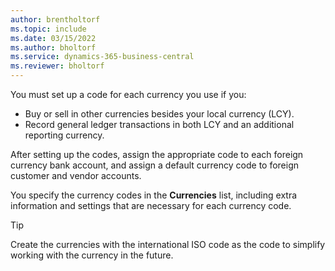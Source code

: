 ```yaml
---
author: brentholtorf
ms.topic: include
ms.date: 03/15/2022
ms.author: bholtorf
ms.service: dynamics-365-business-central
ms.reviewer: bholtorf
---
```

You must set up a code for each currency you use if you:

- Buy or sell in other currencies besides your local currency (LCY).  
- Record general ledger transactions in both LCY and an additional reporting currency.  

After setting up the codes, assign the appropriate code to each foreign currency bank account, and assign a default currency code to foreign customer and vendor accounts.

You specify the currency codes in the **Currencies** list, including extra information and settings that are necessary for each currency code.

> [!TIP]
> Create the currencies with the international ISO code as the code to simplify working with the currency in the future.
